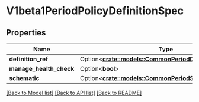 # V1beta1PeriodPolicyDefinitionSpec

## Properties

Name | Type | Description | Notes
------------ | ------------- | ------------- | -------------
**definition_ref** | Option<[**crate::models::CommonPeriodDefinitionReference**](common.DefinitionReference.md)> |  | [optional]
**manage_health_check** | Option<**bool**> |  | [optional]
**schematic** | Option<[**crate::models::CommonPeriodSchematic**](common.Schematic.md)> |  | [optional]

[[Back to Model list]](../README.md#documentation-for-models) [[Back to API list]](../README.md#documentation-for-api-endpoints) [[Back to README]](../README.md)


